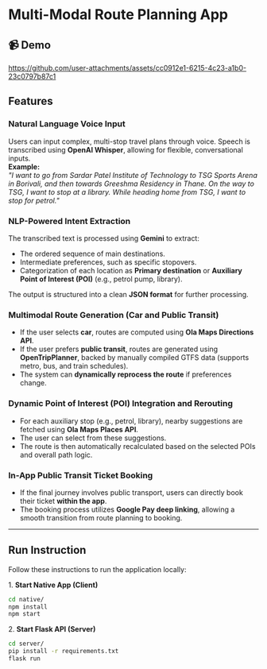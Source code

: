 # Multi-Modal Route Planning App

## 📹 Demo

https://github.com/user-attachments/assets/cc0912e1-6215-4c23-a1b0-23c0797b87c1



## Features

### **Natural Language Voice Input**
Users can input complex, multi-stop travel plans through voice. Speech is transcribed using **OpenAI Whisper**, allowing for flexible, conversational inputs.  
**Example:**  
_"I want to go from Sardar Patel Institute of Technology to TSG Sports Arena in Borivali, and then towards Greeshma Residency in Thane. On the way to TSG, I want to stop at a library. While heading home from TSG, I want to stop for petrol."_

### **NLP-Powered Intent Extraction**
The transcribed text is processed using **Gemini** to extract:
- The ordered sequence of main destinations.
- Intermediate preferences, such as specific stopovers.
- Categorization of each location as **Primary destination** or **Auxiliary Point of Interest (POI)** (e.g., petrol pump, library).

The output is structured into a clean **JSON format** for further processing.

### **Multimodal Route Generation (Car and Public Transit)**
- If the user selects **car**, routes are computed using **Ola Maps Directions API**.
- If the user prefers **public transit**, routes are generated using **OpenTripPlanner**, backed by manually compiled GTFS data (supports metro, bus, and train schedules).
- The system can **dynamically reprocess the route** if preferences change.

### **Dynamic Point of Interest (POI) Integration and Rerouting**
- For each auxiliary stop (e.g., petrol, library), nearby suggestions are fetched using **Ola Maps Places API**.
- The user can select from these suggestions.
- The route is then automatically recalculated based on the selected POIs and overall path logic.

### **In-App Public Transit Ticket Booking**
- If the final journey involves public transport, users can directly book their ticket **within the app**.
- The booking process utilizes **Google Pay deep linking**, allowing a smooth transition from route planning to booking.

---

## Run Instruction

Follow these instructions to run the application locally:

1️. **Start Native App (Client)**
```bash
cd native/
npm install
npm start
```
2️. **Start Flask API (Server)**
```bash
cd server/
pip install -r requirements.txt
flask run
```
